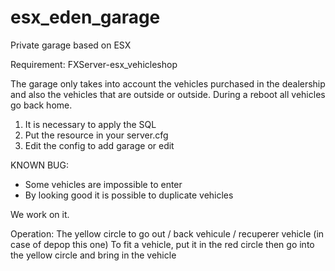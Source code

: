 # esx_eden_garage
Private garage based on ESX

Requirement:
FXServer-esx_vehicleshop

The garage only takes into account the vehicles purchased in the dealership and also the vehicles that are outside or outside.
During a reboot all vehicles go back home.

1) It is necessary to apply the SQL
2) Put the resource in your server.cfg
3) Edit the config to add garage or edit

KNOWN BUG:

- Some vehicles are impossible to enter
- By looking good it is possible to duplicate vehicles

We work on it.

Operation:
The yellow circle to go out / back vehicule / recuperer vehicle (in case of depop this one)
To fit a vehicle, put it in the red circle then go into the yellow circle and bring in the vehicle

